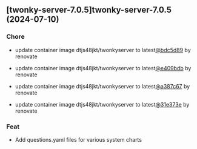 

## [twonky-server-7.0.5]twonky-server-7.0.5 (2024-07-10)

### Chore



- update container image dtjs48jkt/twonkyserver to latest[@bdc5d89](https://github.com/bdc5d89) by renovate

- update container image dtjs48jkt/twonkyserver to latest[@e409bdb](https://github.com/e409bdb) by renovate

- update container image dtjs48jkt/twonkyserver to latest[@a387c67](https://github.com/a387c67) by renovate

- update container image dtjs48jkt/twonkyserver to latest[@31e373e](https://github.com/31e373e) by renovate

### Feat



- Add questions.yaml files for various system charts